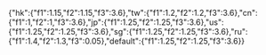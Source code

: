 {"hk":{"f1":1.15,"f2":1.15,"f3":3.6},"tw":{"f1":1.2,"f2":1.2,"f3":3.6},"cn":{"f1":1,"f2":1,"f3":3.6},"jp":{"f1":1.25,"f2":1.25,"f3":3.6},"us":{"f1":1.25,"f2":1.25,"f3":3.6},"sg":{"f1":1.25,"f2":1.25,"f3":3.6},"ru":{"f1":1.4,"f2":1.3,"f3":0.05},"default":{"f1":1.25,"f2":1.25,"f3":3.6}}
